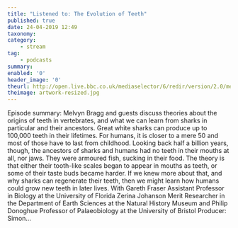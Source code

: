 ```yaml
---
title: "Listened to: The Evolution of Teeth"
published: true
date: 24-04-2019 12:49
taxonomy:
category:
	- stream
tag:
	- podcasts
summary:
enabled: '0'
header_image: '0'
theurl: http://open.live.bbc.co.uk/mediaselector/6/redir/version/2.0/mediaset/audio-nondrm-download/proto/http/vpid/p07659pk.mp3
theimage: artwork-resized.jpg
--- 
```

Episode summary: Melvyn Bragg and guests discuss theories about the origins of teeth in vertebrates, and what we can learn from sharks in particular and their ancestors. Great white sharks can produce up to 100,000 teeth in their lifetimes. For humans, it is closer to a mere 50 and most of those have to last from childhood. Looking back half a billion years, though, the ancestors of sharks and humans had no teeth in their mouths at all, nor jaws. They were armoured fish, sucking in their food. The theory is that either their tooth-like scales began to appear in mouths as teeth, or some of their taste buds became harder. If we knew more about that, and why sharks can regenerate their teeth, then we might learn how humans could grow new teeth in later lives. With Gareth Fraser Assistant Professor in Biology at the University of Florida Zerina Johanson Merit Researcher in the Department of Earth Sciences at the Natural History Museum and Philip Donoghue Professor of Palaeobiology at the University of Bristol Producer: Simon…
